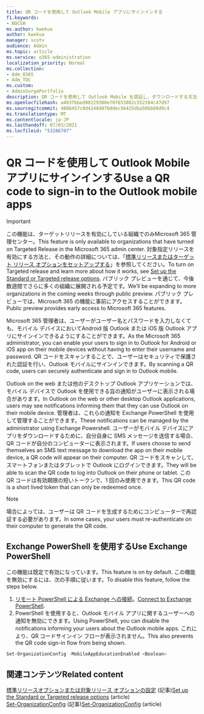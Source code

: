 ```yaml
---
title: QR コードを使用して Outlook Mobile アプリにサインインする
f1.keywords:
- NOCSH
ms.author: kwekua
author: kwekua
manager: scotv
audience: Admin
ms.topic: article
ms.service: o365-administration
localization_priority: Normal
ms.collection:
- Adm_O365
- Adm_TOC
ms.custom:
- AdminSurgePortfolio
description: QR コードを使用して Outlook Mobile を認証し、ダウンロードする方法について学習します。
ms.openlocfilehash: a403fbbed90229300e707653062c552104c47d97
ms.sourcegitcommit: 4886457c0d4248407bddec56425dba50bb60d9c4
ms.translationtype: MT
ms.contentlocale: ja-JP
ms.lasthandoff: 07/03/2021
ms.locfileid: "53286707"
---
```

# <a name="use-a-qr-code-to-sign-in-to-the-outlook-mobile-apps"></a><span data-ttu-id="d0134-103">QR コードを使用して Outlook Mobile アプリにサインインする</span><span class="sxs-lookup"><span data-stu-id="d0134-103">Use a QR code to sign-in to the Outlook mobile apps</span></span>

> [!IMPORTANT]
> <span data-ttu-id="d0134-104">この機能は、ターゲットリリースを有効にしている組織でのみMicrosoft 365 管理センター。</span><span class="sxs-lookup"><span data-stu-id="d0134-104">This feature is only available to organizations that have turned on Targeted Release in the Microsoft 365 admin center.</span></span> <span data-ttu-id="d0134-105">対象指定リリースを有効にする方法と、その動作の詳細については、「[標準リリースまたはターゲット リリース オプションをセットアップする](release-options-in-office-365.md)」を参照してください。</span><span class="sxs-lookup"><span data-stu-id="d0134-105">To turn on Targeted release and learn more about how it works, see [Set up the Standard or Targeted release options](release-options-in-office-365.md).</span></span> <span data-ttu-id="d0134-106">パブリック プレビューを通じて、今後数週間でさらに多くの組織に展開される予定です。</span><span class="sxs-lookup"><span data-stu-id="d0134-106">We’ll be expanding to more organizations in the coming weeks through public preview.</span></span> <span data-ttu-id="d0134-107">パブリック プレビューでは、Microsoft 365 の機能に事前にアクセスすることができます。</span><span class="sxs-lookup"><span data-stu-id="d0134-107">Public preview provides early access to Microsoft 365 features.</span></span>

<span data-ttu-id="d0134-108">Microsoft 365 管理者は、ユーザーがユーザー名とパスワードを入力しなくても、モバイル デバイスにおいてAndroid 版 Outlook または iOS 版 Outlook アプリにサインインできるようにすることができます。</span><span class="sxs-lookup"><span data-stu-id="d0134-108">As the Microsoft 365 administrator, you can enable your users to sign in to Outlook for Android or iOS app on their mobile devices without having to enter their username and password.</span></span> <span data-ttu-id="d0134-109">QR コードをスキャンすることで、ユーザーはセキュリティで保護された認証を行い、Outlook モバイルにサインインできます。</span><span class="sxs-lookup"><span data-stu-id="d0134-109">By scanning a QR code, users can securely authenticate and sign in to Outlook mobile.</span></span>

<span data-ttu-id="d0134-110">Outlook on the web または他のデスクトップ Outlook アプリケーションでは、モバイル デバイスで Outlook を使用できる旨の通知がユーザーに表示される場合があります。</span><span class="sxs-lookup"><span data-stu-id="d0134-110">In Outlook on the web or other desktop Outlook applications, users may see notifications informing them that they can use Outlook on their mobile device.</span></span> <span data-ttu-id="d0134-111">管理者は、これらの通知を Exchange PowerShell を使用して管理することができます。</span><span class="sxs-lookup"><span data-stu-id="d0134-111">These notifications can be managed by the administrator using Exchange Powershell.</span></span> <span data-ttu-id="d0134-112">ユーザーがモバイル デバイスにアプリをダウンロードするために、自分自身に SMS メッセージを送信する場合、QR コードが自分のコンピューターに表示されます。</span><span class="sxs-lookup"><span data-stu-id="d0134-112">If users choose to send themselves an SMS text message to download the app on their mobile device, a QR code will appear on their computer.</span></span> <span data-ttu-id="d0134-113">QR コードをスキャンして、スマートフォンまたはタブレットで Outlook にログインできます。</span><span class="sxs-lookup"><span data-stu-id="d0134-113">They will be able to scan the QR code to log into Outlook on their phone or tablet.</span></span> <span data-ttu-id="d0134-114">この QR コードは有効期限の短いトークンで、1 回のみ使用できます。</span><span class="sxs-lookup"><span data-stu-id="d0134-114">This QR code is a short lived token that can only be redeemed once.</span></span>

> [!NOTE]
> <span data-ttu-id="d0134-115">場合によっては、ユーザーは QR コードを生成するためにコンピューターで再認証する必要があります。</span><span class="sxs-lookup"><span data-stu-id="d0134-115">In some cases, your users must re-authenticate on their computer to generate the QR code.</span></span>

## <a name="use-exchange-powershell"></a><span data-ttu-id="d0134-116">Exchange PowerShell を使用する</span><span class="sxs-lookup"><span data-stu-id="d0134-116">Use Exchange PowerShell</span></span>

<span data-ttu-id="d0134-117">この機能は既定で有効になっています。</span><span class="sxs-lookup"><span data-stu-id="d0134-117">This feature is on by default.</span></span> <span data-ttu-id="d0134-118">この機能を無効にするには、次の手順に従います。</span><span class="sxs-lookup"><span data-stu-id="d0134-118">To disable this feature, follow the steps below.</span></span>

1. <span data-ttu-id="d0134-119">[リモート PowerShell による Exchange への接続](/powershell/exchange/connect-to-exchange-online-powershell)。</span><span class="sxs-lookup"><span data-stu-id="d0134-119">[Connect to Exchange PowerShell](/powershell/exchange/connect-to-exchange-online-powershell).</span></span>
2. <span data-ttu-id="d0134-120">PowerShell を使用すると、Outlook モバイル アプリに関するユーザーへの通知を無効にできます。</span><span class="sxs-lookup"><span data-stu-id="d0134-120">Using PowerShell, you can disable the notifications informing your users about the Outlook mobile apps.</span></span> <span data-ttu-id="d0134-121">これにより、QR コードサインイン フローが表示されません。</span><span class="sxs-lookup"><span data-stu-id="d0134-121">This also prevents the QR code sign-in flow from being shown.</span></span>

```powershell
Set-OrganizationConfig -MobileAppEducationEnabled <Boolean>
```

## <a name="related-content"></a><span data-ttu-id="d0134-122">関連コンテンツ</span><span class="sxs-lookup"><span data-stu-id="d0134-122">Related content</span></span>

<span data-ttu-id="d0134-123">[標準リリースオプションまたは対象リリース オプションの設定](release-options-in-office-365.md) (記事)</span><span class="sxs-lookup"><span data-stu-id="d0134-123">[Set up the Standard or Targeted release options](release-options-in-office-365.md) (article)</span></span>\
<span data-ttu-id="d0134-124">[Set-OrganizationConfig](/powershell/module/exchange/set-organizationconfig) (記事)</span><span class="sxs-lookup"><span data-stu-id="d0134-124">[Set-OrganizationConfig](/powershell/module/exchange/set-organizationconfig) (article)</span></span>